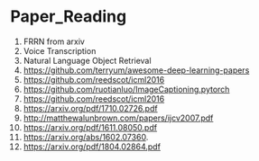 # Paper_Reading

1. FRRN from arxiv  
2. Voice Transcription  
3. Natural Language Object Retrieval  
4. https://github.com/terryum/awesome-deep-learning-papers    
5. https://github.com/reedscot/icml2016  
6. https://github.com/ruotianluo/ImageCaptioning.pytorch  
7. https://github.com/reedscot/icml2016  
8. https://arxiv.org/pdf/1710.02726.pdf  
9. http://matthewalunbrown.com/papers/ijcv2007.pdf  
10. https://arxiv.org/pdf/1611.08050.pdf  
11. https://arxiv.org/abs/1602.07360.  
12. https://arxiv.org/pdf/1804.02864.pdf

